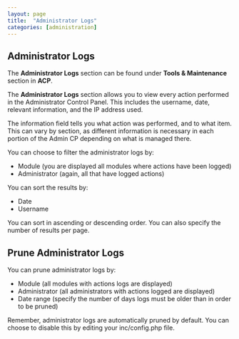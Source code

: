 ```yaml
---
layout: page
title:  "Administrator Logs"
categories: [administration]
---
```


## Administrator Logs

The **Administrator Logs** section can be found under **Tools & Maintenance** section in **ACP**.

The **Administrator Logs** section allows you to view every action performed in the Administrator Control Panel. This includes the username, date, relevant information, and the IP address used.

The information field tells you what action was performed, and to what item. This can vary by section, as different information is necessary in each portion of the Admin CP depending on what is managed there.

You can choose to filter the administrator logs by:

- Module (you are displayed all modules where actions have been logged)
- Administrator (again, all that have logged actions) 

You can sort the results by:

- Date
- Username

You can sort in ascending or descending order. You can also specify the number of results per page.

## Prune Administrator Logs

You can prune administrator logs by:

- Module (all modules with actions logs are displayed)
- Administrator (all administrators with actions logged are displayed)
- Date range (specify the number of days logs must be older than in order to be pruned) 

Remember, administrator logs are automatically pruned by default. You can choose to disable this by editing your inc/config.php file. 
